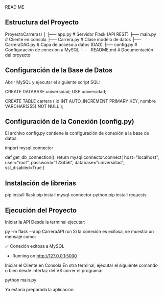 READ ME


Estructura del Proyecto
-----------------------
ProyectoCarreras/
│
├── app.py               # Servidor Flask (API REST)
├── main.py              # Cliente en consola
├── Carrera.py           # Clase modelo de datos
├── CarreraDAO.py        # Capa de acceso a datos (DAO)
├── config.py            # Configuración de conexión a MySQL
└── README.md            # Documentación del proyecto

Configuración de la Base de Datos
---------------------------------
Abrir MySQL y ejecutar el siguiente script SQL:

CREATE DATABASE universidad;
USE universidad;

CREATE TABLE carrera (
    id INT AUTO_INCREMENT PRIMARY KEY,
    nombre VARCHAR(255) NOT NULL
);

Configuración de la Conexión (config.py)
----------------------------------------
El archivo config.py contiene la configuración de conexión a la base de datos:

import mysql.connector

def get_db_connection():
    return mysql.connector.connect(
        host="localhost",
        user="root",
        password="123456",
        database="universidad",
        ssl_disabled=True
    )

Instalación de librerias
------------------------
pip install flask
pip install mysql-connector-python
pip install requests


Ejecución del Proyecto
---------------------
Iniciar la API
Desde la terminal ejecutar:

py -m flask --app CarreraAPI run
Si la conexión es exitosa, se muestra un mensaje como:

✅ Conexión exitosa a MySQL
 * Running on http://127.0.0.1:5000

Iniciar el Cliente en Consola
En otra terminal, ejecutar el siguiente comando o bien desde interfaz del VS correr el programa:

python main.py

Ya estaria preparada la aplicación